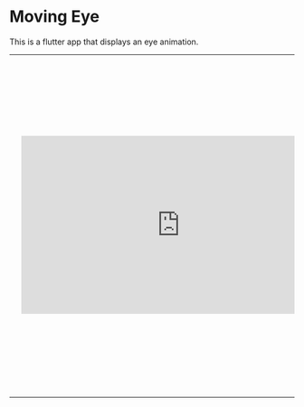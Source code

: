 # Moving Eye

This is a flutter app that displays an eye animation.

<table>
 <tr>
  <td>
   <img align="left" alt="IMG" src="https://raw.githubusercontent.com/BashirYesufu/Moving-Eye/main/Documentation/image.png" width="400" height="600" />
  </td>
   <td>
    <iframe width="560" height="315" src="https://raw.githubusercontent.com/BashirYesufu/Moving-Eye/main/Documentation/video.mov" frameborder="0"></iframe>
  </td>
 </tr>
</table>
